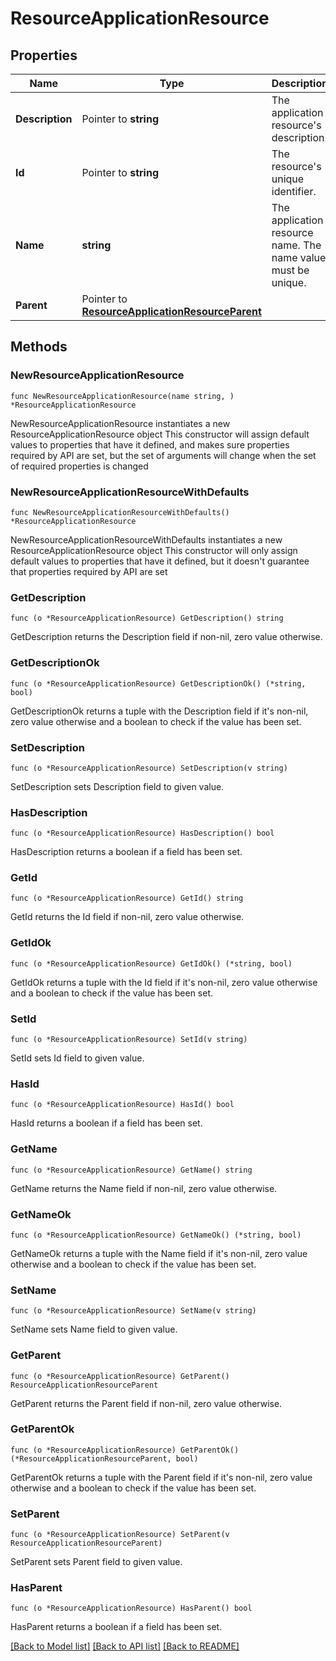# ResourceApplicationResource

## Properties

Name | Type | Description | Notes
------------ | ------------- | ------------- | -------------
**Description** | Pointer to **string** | The application resource&#39;s description. | [optional] 
**Id** | Pointer to **string** | The resource&#39;s unique identifier. | [optional] [readonly] 
**Name** | **string** | The application resource name. The name value must be unique. | 
**Parent** | Pointer to [**ResourceApplicationResourceParent**](ResourceApplicationResourceParent.md) |  | [optional] 

## Methods

### NewResourceApplicationResource

`func NewResourceApplicationResource(name string, ) *ResourceApplicationResource`

NewResourceApplicationResource instantiates a new ResourceApplicationResource object
This constructor will assign default values to properties that have it defined,
and makes sure properties required by API are set, but the set of arguments
will change when the set of required properties is changed

### NewResourceApplicationResourceWithDefaults

`func NewResourceApplicationResourceWithDefaults() *ResourceApplicationResource`

NewResourceApplicationResourceWithDefaults instantiates a new ResourceApplicationResource object
This constructor will only assign default values to properties that have it defined,
but it doesn't guarantee that properties required by API are set

### GetDescription

`func (o *ResourceApplicationResource) GetDescription() string`

GetDescription returns the Description field if non-nil, zero value otherwise.

### GetDescriptionOk

`func (o *ResourceApplicationResource) GetDescriptionOk() (*string, bool)`

GetDescriptionOk returns a tuple with the Description field if it's non-nil, zero value otherwise
and a boolean to check if the value has been set.

### SetDescription

`func (o *ResourceApplicationResource) SetDescription(v string)`

SetDescription sets Description field to given value.

### HasDescription

`func (o *ResourceApplicationResource) HasDescription() bool`

HasDescription returns a boolean if a field has been set.

### GetId

`func (o *ResourceApplicationResource) GetId() string`

GetId returns the Id field if non-nil, zero value otherwise.

### GetIdOk

`func (o *ResourceApplicationResource) GetIdOk() (*string, bool)`

GetIdOk returns a tuple with the Id field if it's non-nil, zero value otherwise
and a boolean to check if the value has been set.

### SetId

`func (o *ResourceApplicationResource) SetId(v string)`

SetId sets Id field to given value.

### HasId

`func (o *ResourceApplicationResource) HasId() bool`

HasId returns a boolean if a field has been set.

### GetName

`func (o *ResourceApplicationResource) GetName() string`

GetName returns the Name field if non-nil, zero value otherwise.

### GetNameOk

`func (o *ResourceApplicationResource) GetNameOk() (*string, bool)`

GetNameOk returns a tuple with the Name field if it's non-nil, zero value otherwise
and a boolean to check if the value has been set.

### SetName

`func (o *ResourceApplicationResource) SetName(v string)`

SetName sets Name field to given value.


### GetParent

`func (o *ResourceApplicationResource) GetParent() ResourceApplicationResourceParent`

GetParent returns the Parent field if non-nil, zero value otherwise.

### GetParentOk

`func (o *ResourceApplicationResource) GetParentOk() (*ResourceApplicationResourceParent, bool)`

GetParentOk returns a tuple with the Parent field if it's non-nil, zero value otherwise
and a boolean to check if the value has been set.

### SetParent

`func (o *ResourceApplicationResource) SetParent(v ResourceApplicationResourceParent)`

SetParent sets Parent field to given value.

### HasParent

`func (o *ResourceApplicationResource) HasParent() bool`

HasParent returns a boolean if a field has been set.


[[Back to Model list]](../README.md#documentation-for-models) [[Back to API list]](../README.md#documentation-for-api-endpoints) [[Back to README]](../README.md)



